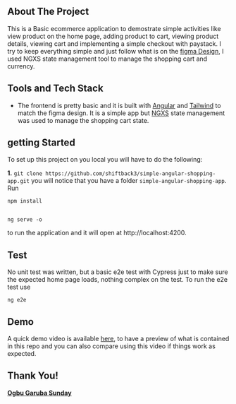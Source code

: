 ## About The Project
This is a Basic ecommerce application to demostrate simple activities like view product on the home page, adding product to cart, viewing product details, viewing cart and implementing a simple checkout with paystack.
I try to keep everything simple and just follow what is on the [figma Design](https://www.figma.com/proto/MSyCAqVy1UgNap0pvqH6H3/Junior-Frontend-Test-Designs-(Public)?type=design&node-id=150-5&scaling=min-zoom&page-id=0%3A1), I used NGXS state management tool to manage the shopping cart and currency.

## Tools and Tech Stack

- The frontend is pretty basic and it is built with [Angular](https://angular.io/) and [Tailwind](https://tailwindcss.com) to match the figma design. It is a simple app but [NGXS](https://ngxs.io) state management was used to manage the shopping cart state.


## getting Started

To set up this project on you local you will have to do the following:

**1.** `git clone https://github.com/shiftback3/simple-angular-shopping-app.git` you will notice that you have a folder `simple-angular-shopping-app`.
Run 
```
npm install

```

```

ng serve -o 
```
to run the application and it will open at http://localhost:4200.
 ## Test
 No unit test was written, but a basic e2e test with Cypress just to make sure the expected home page loads, nothing complex on the test. To run the e2e test use 
 ```
 ng e2e

 ```

 ## Demo

 A quick demo video is available [here](https://www.loom.com/share/615f419e4158443ba5e38de4cba1cbdb), to have a preview of what is contained in this repo and you can also compare using this video if things work as expected.

## Thank You!
**[Ogbu Garuba Sunday](https://ogbugarubasunday.surge.sh/)**

